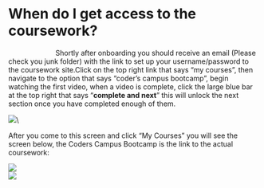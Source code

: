 # When do I get access to the coursework?

                        Shortly after onboarding you should receive an email (Please check you junk folder) with the link to set up your username/password to the coursework site.Click on the top right link that says “my courses”, then navigate to the option that says “coder’s campus bootcamp”, begin watching the first video, when a video is complete, click the large blue bar at the top right that says “**complete and next**” this will unlock the next section once you have completed enough of them.

&#x20;  ![](https://lh7-us.googleusercontent.com/tFWhgZl-MH1yq78DcrxCDJxYa3beoq9HL1qoCXWb-0O_GPSRX-rqJMW0rbSrxj5OFbi9MukvZXUy59ULX_2VC3LzLP2-XbLhdZzrjImmwlIsPa3tRmzhDoHOFAxutWZtZ08BLjXRh9DX3y4futH4heo)\

After you come to this screen and click “My Courses” you will see the screen below, the Coders Campus Bootcamp is the link to the actual coursework:

![](https://lh7-us.googleusercontent.com/_zxf7DyQgYzT_RVS_vRTiyNJTohy9_Wwt92LayjIZLvRTs1l_xD778LvgZzXlTDWr6erJIaLUdvJUekkc-01ZNy_0UZVkVn2o-9Vh590QscqlDM4hR0Vpz4JBIulmhDAsauDlfLSDWhHa5zlIuV-1pQ)\
![](https://lh7-us.googleusercontent.com/suWwMAystWLFMRSLMpaCmfdNXsGXFHstnXXLuA6c8FZO5hmpTml7WHNzzNL1xhZFJyAygJOQiIFoYFi8UdMFg25D8MGdCuyvEG5wc6tU39_S26v2TokVgIeaXB1BjKenYDzSXr3hbc1KN13ohxWxNI0)
